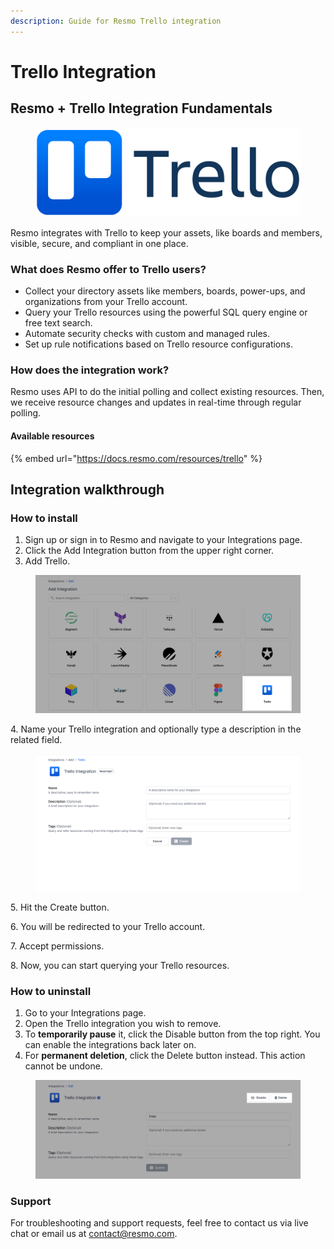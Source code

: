 ```yaml
---
description: Guide for Resmo Trello integration
---
```


# Trello Integration

## Resmo + Trello Integration Fundamentals

<figure><img src="../.gitbook/assets/trello-logo (1).png" alt=""><figcaption></figcaption></figure>

Resmo integrates with Trello to keep your assets, like boards and members, visible, secure, and compliant in one place.

### What does Resmo offer to Trello users?

* Collect your directory assets like members, boards, power-ups, and organizations from your Trello account.
* Query your Trello resources using the powerful SQL query engine or free text search.
* Automate security checks with custom and managed rules.
* Set up rule notifications based on Trello resource configurations.

### How does the integration work?

Resmo uses API to do the initial polling and collect existing resources. Then, we receive resource changes and updates in real-time through regular polling.

#### Available resources

{% embed url="https://docs.resmo.com/resources/trello" %}

## Integration walkthrough

### How to install

1. Sign up or sign in to Resmo and navigate to your Integrations page.
2. Click the Add Integration button from the upper right corner.
3. Add Trello.

<figure><img src="../.gitbook/assets/add-trello.png" alt=""><figcaption></figcaption></figure>

4\. Name your Trello integration and optionally type a description in the related field.

<figure><img src="../.gitbook/assets/trello-resmo-integration.png" alt=""><figcaption></figcaption></figure>

5\. Hit the Create button.

6\. You will be redirected to your Trello account.

7\. Accept permissions.

8\. Now, you can start querying your Trello resources.

### How to uninstall

1. Go to your Integrations page.
2. Open the Trello integration you wish to remove.
3. To **temporarily pause** it, click the Disable button from the top right. You can enable the integrations back later on.
4. For **permanent deletion**, click the Delete button instead. This action cannot be undone.

<figure><img src="../.gitbook/assets/delete-disable-buttons-trello.png" alt=""><figcaption></figcaption></figure>

### Support

For troubleshooting and support requests, feel free to contact us via live chat or email us at contact@resmo.com.
